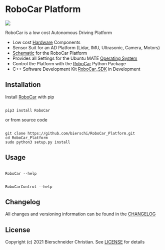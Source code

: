 # RoboCar Platform

![](Images/robocar_platform_2.png)

RoboCar is a low cost Autonomous Driving Platform

- Low cost [Hardware](https://github.com/bierschi/RoboCar_Platform/tree/main/Hardware) Components
- Sensor Suit for an AD Platform (Lidar, IMU, Ultrasonic, Camera, Motors)  
- [Schematic](https://github.com/bierschi/RoboCar_Platform/tree/main/Schematic) for the RoboCar Platform
- Provides all Settings for the Ubuntu MATE [Operating System](https://github.com/bierschi/RoboCar_Platform/tree/main/OperatingSystem)
- Control the Platform with the [RoboCar](https://github.com/bierschi/RoboCar_Platform/tree/main/RoboCar) Python Package
- C++ Software Development Kit [RoboCar_SDK](https://github.com/bierschi/RoboCar_SDK) in Development



## Installation
Install [RoboCar]() with pip
<pre><code>
pip3 install RoboCar
</code></pre>

or from source code
<pre><code>
git clone https://github.com/bierschi/RoboCar_Platform.git
cd RoboCar_Platform
sudo python3 setup.py install
</code></pre>

## Usage

<pre><code>
RoboCar --help
</code></pre>

<pre><code>
RoboCarControl --help
</code></pre>

## Changelog
All changes and versioning information can be found in the [CHANGELOG](https://github.com/bierschi/RoboCar_Platform/blob/master/CHANGELOG.rst)

## License
Copyright (c) 2021 Bierschneider Christian. See [LICENSE](https://github.com/bierschi/RoboCar_Platform/blob/master/LICENSE)
for details
